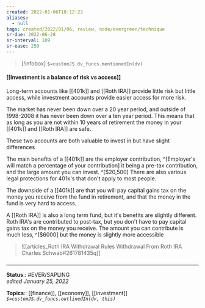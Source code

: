 ```yaml
---
created: 2022-01-06T10:12:23 
aliases:
  - null
tags: created/2022/01/06, review, node/evergreen/technique 
sr-due: 2022-06-28
sr-interval: 109
sr-ease: 250
---
```

> [!infobox]
`$=customJS.dv_funcs.mentionedIn(dv)`

#### [[Investment is a balance of risk vs access]] 

Long-term accounts like [[401k]] and [[Roth IRA]] provide little risk but little access, while investment accounts provide easier access for more risk.

The market has never been down over a 20 year period, and outside of 1998-2008 it has never been down over a ten year period. This means that as long as you are not within 10 years of retirement the money in your [[401k]] and [[Roth IRA]] are safe.

These two accounts are both valuable to invest in but have slight differences

The main benefits of a [[401k]] are the employer contribution, 
^[Employer's will match a percentage of your contribution]
it being a pre-tax contribution, and the large amount you can invest.
^[$20,500]
There are also various legal protections for 401k's that don't apply to most people.

The downside of a [[401k]] are that you will pay capital gains tax on the money you receive from the fund in retirement, and that the money in the fund is very hard to access.

A [[Roth IRA]] is also a long term fund, but it's benefits are slightly different. Roth IRA's are contributed to post-tax, but you don't have to pay capital gains tax on the money you receive.
The amount you can contribute is much less, ^[$6000] but the money is slightly more accessible

> ![[articles_Roth IRA Withdrawal Rules  Withdrawal From Roth IRA  Charles Schwab#261781435q]]

 ### <hr class="footnote"/>

**Status**:: #EVER/SAPLING  
*edited January 25, 2022*

**Topics**:: [[finance]], [[economy]], [[investment]]
*`$=customJS.dv_funcs.outlinedIn(dv, this)`*
